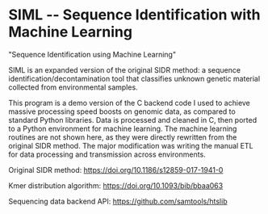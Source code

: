 # SIML -- Sequence Identification with Machine Learning

"Sequence Identification using Machine Learning"

SIML is an expanded version of the original SIDR method: a sequence identification/decontamination tool that classifies unknown genetic material collected from environmental samples.

This program is a demo version of the C backend code I used to achieve massive processing speed boosts on genomic data, as compared to standard Python libraries. Data is processed and cleaned in C, then ported to a Python environment for machine learning. The machine learning routines are not shown here, as they were directly rewritten from the original SIDR method. The major modification was writing the manual ETL for data processing and transmission across environments.

Original SIDR method: https://doi.org/10.1186/s12859-017-1941-0

Kmer distribution algorithm: https://doi.org/10.1093/bib/bbaa063

Sequencing data backend API: https://github.com/samtools/htslib

